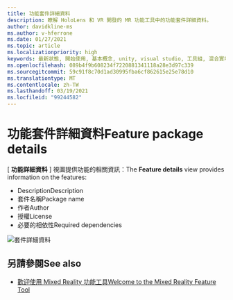 ```yaml
---
title: 功能套件詳細資料
description: 瞭解 HoloLens 和 VR 開發的 MR 功能工具中的功能套件詳細資料。
author: davidkline-ms
ms.author: v-hferrone
ms.date: 01/27/2021
ms.topic: article
ms.localizationpriority: high
keywords: 最新狀態, 開始使用, 基本概念, unity, visual studio, 工具組, 混合實境頭戴式裝置, windows 混合實境頭戴式裝置, 虛擬實境頭戴式裝置, 安裝, Windows, HoloLens, 模擬器, unreal, openxr
ms.openlocfilehash: 089b4f9b608234f7220881341118a28e3d97c339
ms.sourcegitcommit: 59c91f8c70d1ad30995fba6cf862615e25e78d10
ms.translationtype: MT
ms.contentlocale: zh-TW
ms.lasthandoff: 03/19/2021
ms.locfileid: "99244582"
---
```

# <a name="feature-package-details"></a><span data-ttu-id="0773a-104">功能套件詳細資料</span><span class="sxs-lookup"><span data-stu-id="0773a-104">Feature package details</span></span>

<span data-ttu-id="0773a-105">[ **功能詳細資料** ] 視圖提供功能的相關資訊：</span><span class="sxs-lookup"><span data-stu-id="0773a-105">The **Feature details** view provides information on the features:</span></span> 
* <span data-ttu-id="0773a-106">Description</span><span class="sxs-lookup"><span data-stu-id="0773a-106">Description</span></span>
* <span data-ttu-id="0773a-107">套件名稱</span><span class="sxs-lookup"><span data-stu-id="0773a-107">Package name</span></span>
* <span data-ttu-id="0773a-108">作者</span><span class="sxs-lookup"><span data-stu-id="0773a-108">Author</span></span> 
* <span data-ttu-id="0773a-109">授權</span><span class="sxs-lookup"><span data-stu-id="0773a-109">License</span></span>
* <span data-ttu-id="0773a-110">必要的相依性</span><span class="sxs-lookup"><span data-stu-id="0773a-110">Required dependencies</span></span>

![套件詳細資料](images/FeatureToolFeatureDetails.png)

## <a name="see-also"></a><span data-ttu-id="0773a-112">另請參閱</span><span class="sxs-lookup"><span data-stu-id="0773a-112">See also</span></span>

- [<span data-ttu-id="0773a-113">歡迎使用 Mixed Reality 功能工具</span><span class="sxs-lookup"><span data-stu-id="0773a-113">Welcome to the Mixed Reality Feature Tool</span></span>](welcome-to-mr-feature-tool.md)
